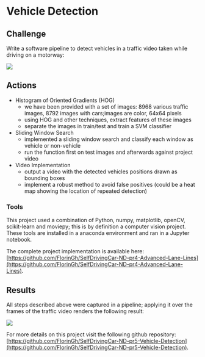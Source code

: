 # Vehicle Detection

## **Challenge**

Write a software pipeline to detect vehicles in a traffic video taken while driving on a motorway:

![](.gitbook/assets/project_video%20%281%29.gif)

## **Actions**

* Histogram of Oriented Gradients \(HOG\)
  * we have been provided with a set of images: 8968 various traffic images, 8792 images with cars;images are color, 64x64 pixels
  * using HOG and other techniques, extract features of these images
  * separate the images in train/test and train a SVM classifier
* Sliding Window Search
  * implemented a sliding window search and classify each window as vehicle or non-vehicle
  * run the function first on test images and afterwards against project video
* Video Implementation
  * output a video with the detected vehicles positions drawn as bounding boxes
  * implement a robust method to avoid false positives \(could be a heat map showing the location of repeated detection\)

### Tools

This project used a combination of Python, numpy, matplotlib, openCV, scikit-learn and moviepy; this is by definition a computer vision project. These tools are installed in a anaconda environment and ran in a Jupyter notebook.

The complete project implementation is available here: [https://github.com/FlorinGh/SelfDrivingCar-ND-pr4-Advanced-Lane-Lines](https://github.com/FlorinGh/SelfDrivingCar-ND-pr4-Advanced-Lane-Lines).

















## **Results**

All steps described above were captured in a pipeline; applying it over the frames of the traffic video renders the following result:

![](.gitbook/assets/project_video_output%20%281%29.gif)

For more details on this project visit the following github repository: [https://github.com/FlorinGh/SelfDrivingCar-ND-pr5-Vehicle-Detection](https://github.com/FlorinGh/SelfDrivingCar-ND-pr5-Vehicle-Detection).

